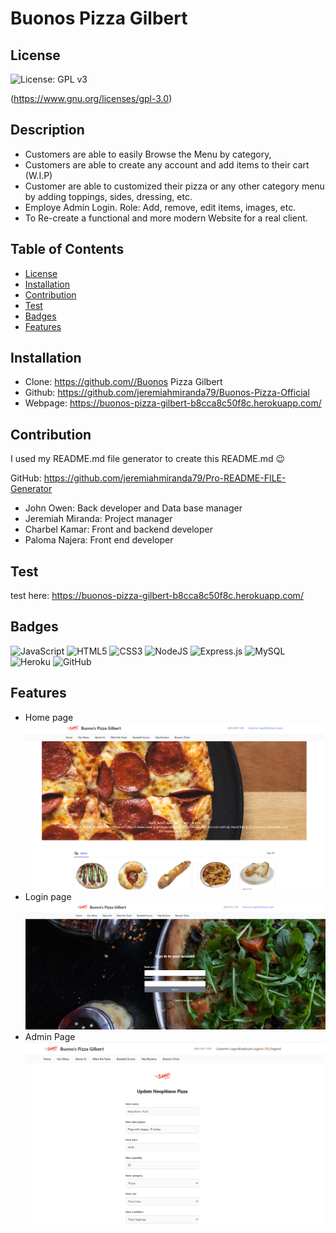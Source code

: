 # Buonos Pizza Gilbert
    
  ## License
  ![License: GPL v3](https://img.shields.io/badge/License-GPLv3-blue.svg) 
 
  (https://www.gnu.org/licenses/gpl-3.0)

  ## Description
  - Customers are able to easily Browse the Menu by category, 
  - Customers are able to create any account and add items to their cart (W.I.P)
  - Customer are able to customized their pizza or any other category menu by adding toppings, sides, dressing, etc.
  - Employe Admin Login. Role: Add, remove, edit items, images, etc.
  - To Re-create a functional and more modern
	Website for a real client.

  ## Table of Contents
  - [License](#license)
  - [Installation](#installation)
  - [Contribution](#contribution)
  - [Test](#test)
  - [Badges](#badges)
  - [Features](#features)

  ## Installation
  - Clone: https://github.com//Buonos Pizza Gilbert
  - Github: https://github.com/jeremiahmiranda79/Buonos-Pizza-Official 
  - Webpage: https://buonos-pizza-gilbert-b8cca8c50f8c.herokuapp.com/ 

  ## Contribution
  I used my README.md file generator to create this README.md 😉

  GitHub: https://github.com/jeremiahmiranda79/Pro-README-FILE-Generator

 - John Owen: Back developer and Data base manager
 - Jeremiah Miranda: Project manager 
 - Charbel Kamar: Front and backend developer
 - Paloma Najera: Front end developer

  ## Test
  test here: https://buonos-pizza-gilbert-b8cca8c50f8c.herokuapp.com/

  ## Badges
  ![JavaScript](https://img.shields.io/badge/javascript-%23323330.svg?style=for-the-badge&logo=javascript&logoColor=%23F7DF1E) ![HTML5](https://img.shields.io/badge/html5-%23E34F26.svg?style=for-the-badge&logo=html5&logoColor=white) ![CSS3](https://img.shields.io/badge/css3-%231572B6.svg?style=for-the-badge&logo=css3&logoColor=white) ![NodeJS](https://img.shields.io/badge/node.js-6DA55F?style=for-the-badge&logo=node.js&logoColor=white) ![Express.js](https://img.shields.io/badge/express.js-%23404d59.svg?style=for-the-badge&logo=express&logoColor=%2361DAFB) ![MySQL](https://img.shields.io/badge/mysql-%2300f.svg?style=for-the-badge&logo=mysql&logoColor=white) ![Heroku](https://img.shields.io/badge/heroku-%23430098.svg?style=for-the-badge&logo=heroku&logoColor=white) ![GitHub](https://img.shields.io/badge/github-%23121011.svg?style=for-the-badge&logo=github&logoColor=white)

  ## Features
  - Home page
  ![Alt text](public/images/Readme/main-page.png)
  - Login page
  ![Alt text](public/images/Readme/login-menu.png)
  - Admin Page
  ![Alt text](public/images/Readme/admin-menu.png)